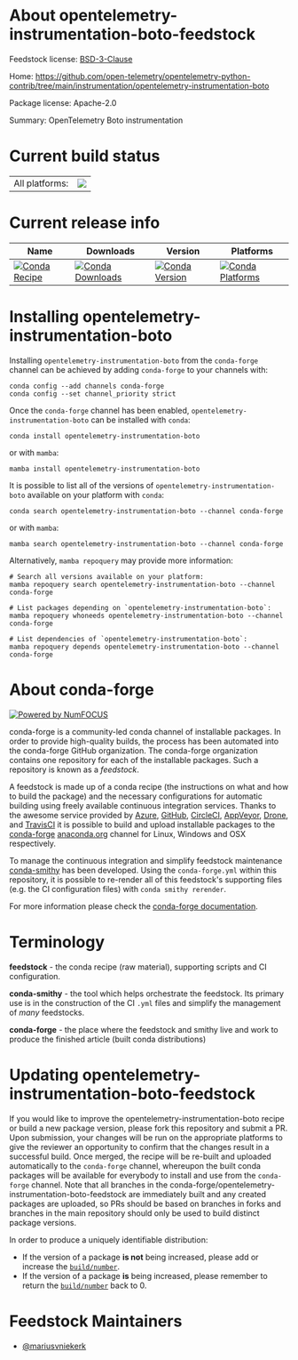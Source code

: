 About opentelemetry-instrumentation-boto-feedstock
==================================================

Feedstock license: [BSD-3-Clause](https://github.com/conda-forge/opentelemetry-instrumentation-boto-feedstock/blob/main/LICENSE.txt)

Home: https://github.com/open-telemetry/opentelemetry-python-contrib/tree/main/instrumentation/opentelemetry-instrumentation-boto

Package license: Apache-2.0

Summary: OpenTelemetry Boto instrumentation

Current build status
====================


<table><tr><td>All platforms:</td>
    <td>
      <a href="https://dev.azure.com/conda-forge/feedstock-builds/_build/latest?definitionId=13855&branchName=main">
        <img src="https://dev.azure.com/conda-forge/feedstock-builds/_apis/build/status/opentelemetry-instrumentation-boto-feedstock?branchName=main">
      </a>
    </td>
  </tr>
</table>

Current release info
====================

| Name | Downloads | Version | Platforms |
| --- | --- | --- | --- |
| [![Conda Recipe](https://img.shields.io/badge/recipe-opentelemetry--instrumentation--boto-green.svg)](https://anaconda.org/conda-forge/opentelemetry-instrumentation-boto) | [![Conda Downloads](https://img.shields.io/conda/dn/conda-forge/opentelemetry-instrumentation-boto.svg)](https://anaconda.org/conda-forge/opentelemetry-instrumentation-boto) | [![Conda Version](https://img.shields.io/conda/vn/conda-forge/opentelemetry-instrumentation-boto.svg)](https://anaconda.org/conda-forge/opentelemetry-instrumentation-boto) | [![Conda Platforms](https://img.shields.io/conda/pn/conda-forge/opentelemetry-instrumentation-boto.svg)](https://anaconda.org/conda-forge/opentelemetry-instrumentation-boto) |

Installing opentelemetry-instrumentation-boto
=============================================

Installing `opentelemetry-instrumentation-boto` from the `conda-forge` channel can be achieved by adding `conda-forge` to your channels with:

```
conda config --add channels conda-forge
conda config --set channel_priority strict
```

Once the `conda-forge` channel has been enabled, `opentelemetry-instrumentation-boto` can be installed with `conda`:

```
conda install opentelemetry-instrumentation-boto
```

or with `mamba`:

```
mamba install opentelemetry-instrumentation-boto
```

It is possible to list all of the versions of `opentelemetry-instrumentation-boto` available on your platform with `conda`:

```
conda search opentelemetry-instrumentation-boto --channel conda-forge
```

or with `mamba`:

```
mamba search opentelemetry-instrumentation-boto --channel conda-forge
```

Alternatively, `mamba repoquery` may provide more information:

```
# Search all versions available on your platform:
mamba repoquery search opentelemetry-instrumentation-boto --channel conda-forge

# List packages depending on `opentelemetry-instrumentation-boto`:
mamba repoquery whoneeds opentelemetry-instrumentation-boto --channel conda-forge

# List dependencies of `opentelemetry-instrumentation-boto`:
mamba repoquery depends opentelemetry-instrumentation-boto --channel conda-forge
```


About conda-forge
=================

[![Powered by
NumFOCUS](https://img.shields.io/badge/powered%20by-NumFOCUS-orange.svg?style=flat&colorA=E1523D&colorB=007D8A)](https://numfocus.org)

conda-forge is a community-led conda channel of installable packages.
In order to provide high-quality builds, the process has been automated into the
conda-forge GitHub organization. The conda-forge organization contains one repository
for each of the installable packages. Such a repository is known as a *feedstock*.

A feedstock is made up of a conda recipe (the instructions on what and how to build
the package) and the necessary configurations for automatic building using freely
available continuous integration services. Thanks to the awesome service provided by
[Azure](https://azure.microsoft.com/en-us/services/devops/), [GitHub](https://github.com/),
[CircleCI](https://circleci.com/), [AppVeyor](https://www.appveyor.com/),
[Drone](https://cloud.drone.io/welcome), and [TravisCI](https://travis-ci.com/)
it is possible to build and upload installable packages to the
[conda-forge](https://anaconda.org/conda-forge) [anaconda.org](https://anaconda.org/)
channel for Linux, Windows and OSX respectively.

To manage the continuous integration and simplify feedstock maintenance
[conda-smithy](https://github.com/conda-forge/conda-smithy) has been developed.
Using the ``conda-forge.yml`` within this repository, it is possible to re-render all of
this feedstock's supporting files (e.g. the CI configuration files) with ``conda smithy rerender``.

For more information please check the [conda-forge documentation](https://conda-forge.org/docs/).

Terminology
===========

**feedstock** - the conda recipe (raw material), supporting scripts and CI configuration.

**conda-smithy** - the tool which helps orchestrate the feedstock.
                   Its primary use is in the construction of the CI ``.yml`` files
                   and simplify the management of *many* feedstocks.

**conda-forge** - the place where the feedstock and smithy live and work to
                  produce the finished article (built conda distributions)


Updating opentelemetry-instrumentation-boto-feedstock
=====================================================

If you would like to improve the opentelemetry-instrumentation-boto recipe or build a new
package version, please fork this repository and submit a PR. Upon submission,
your changes will be run on the appropriate platforms to give the reviewer an
opportunity to confirm that the changes result in a successful build. Once
merged, the recipe will be re-built and uploaded automatically to the
`conda-forge` channel, whereupon the built conda packages will be available for
everybody to install and use from the `conda-forge` channel.
Note that all branches in the conda-forge/opentelemetry-instrumentation-boto-feedstock are
immediately built and any created packages are uploaded, so PRs should be based
on branches in forks and branches in the main repository should only be used to
build distinct package versions.

In order to produce a uniquely identifiable distribution:
 * If the version of a package **is not** being increased, please add or increase
   the [``build/number``](https://docs.conda.io/projects/conda-build/en/latest/resources/define-metadata.html#build-number-and-string).
 * If the version of a package **is** being increased, please remember to return
   the [``build/number``](https://docs.conda.io/projects/conda-build/en/latest/resources/define-metadata.html#build-number-and-string)
   back to 0.

Feedstock Maintainers
=====================

* [@mariusvniekerk](https://github.com/mariusvniekerk/)

